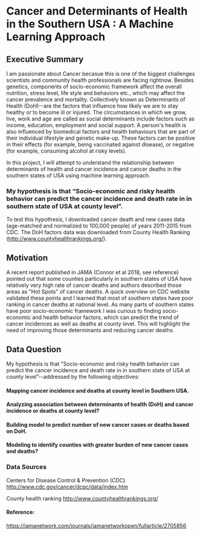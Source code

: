 # Cancer and Determinants of Health in the Southern USA : A Machine Learning Approach

## Executive Summary
I am passionate about Cancer becasue this is one of the biggest challenges scientists and community health professionals are facing rightnow. Besides genetics, components of socio-economic framework affect the overall nutrition, stress level, life style and behaviors etc., which may affect the cancer prevalence and mortality. Collectively known as Determinants of Health (DoH)--are the factors that influence how likely we are to stay healthy or to become ill or injured. The circumstances in which we grow, live, work and age are called as social determinants include factors such as income, education, employment and social support. A person's health is also influenced by biomedical factors and health behaviours that are part of their individual lifestyle and genetic make-up. These factors can be positive in their effects (for example, being vaccinated against disease), or negative (for example, consuming alcohol at risky levels).

In this project, I will attempt to understand the relationship between determinants of health and cancer incidence and cancer deaths in the southern states of USA using machine learning approach. 
### My hypothesis is that “Socio-economic and risky health behavior can predict the cancer incidence and death rate in in southern state of USA at county level”.

To test this hypothesis, I downloaded cancer death and new cases data (age-matched and normalized to 100,000 people) of years 2011-2015 from CDC. The DoH factors data was downloaded from County Health Ranking (http://www.countyhealthrankings.org/). 


## Motivation
A recent report published in JAMA (Connor et al 2018, see reference) pointed out that some counties particularly in southern states of USA have relatively very high rate of cancer deaths and authors described those areas as "Hot Spots" of cancer deaths. A quick overview on CDC website validated these points and I learned that most of southern states have poor ranking in cancer deaths at national level. As many parts of southern states have poor socio-economic framework I was curious to finding socio-economic and health behavior factors, which can predict the trend of cancer incidences as well as deaths at county level. This will highlight the need of improving those determinants and reducing cancer deaths. 
## Data Question
My hypothesis is that "Socio-economic and risky health behavior can predict the cancer incidence and death rate in in southern state of USA at county level”--addressed by the following objectives: 
#### Mapping cancer incidence and deaths at county level in Southern USA.
#### Analyzing association between determinants of health (DoH) and cancer incidence or deaths at county level?
#### Building model to predict number of new cancer cases or deaths based on DoH.
#### Modeling to identify counties with greater burden of new cancer cases and deaths?

### Data Sources
Centers for Disease Control & Prevention (CDC) http://www.cdc.gov/cancer/dcpc/data/index.htm

County health ranking http://www.countyhealthrankings.org/

#### Reference:
https://jamanetwork.com/journals/jamanetworkopen/fullarticle/2705856